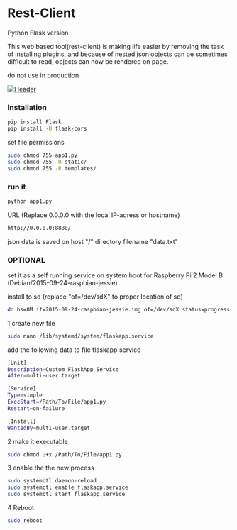# Rest-Client 
Python Flask version

This web based tool(rest-client) is making life easier by removing the task of installing plugins, and because of nested json objects can be sometimes difficult to read, objects can now be rendered on page.

do not use in production

[![Header](https://github.com/equal8888/Rest-Client/blob/master/restclient.jpeg "Header")]() 

### Installation

```sh
pip install Flask
pip install -U flask-cors
```

set file permissions
```sh
sudo chmod 755 app1.py
sudo chmod 755 -R static/
sudo chmod 755 -R templates/
```
### run it


```sh
python app1.py
```
URL (Replace 0.0.0.0 with the local IP-adress or hostname)
```sh
http://0.0.0.0:8888/
```

json data is saved on host "/" directory filename "data.txt"

### OPTIONAL 
set it as a self running service on system boot for Raspberry Pi 2 Model B (Debian/2015-09-24-raspbian-jessie)

install to sd (replace "of=/dev/sdX" to proper location of sd)
```sh
dd bs=8M if=2015-09-24-raspbian-jessie.img of=/dev/sdX status=progress
```

1 create new file
```sh
sudo nano /lib/systemd/system/flaskapp.service
```
add the following data to file flaskapp.service
```sh
[Unit]
Description=Custom FlaskApp Service
After=multi-user.target

[Service]
Type=simple
ExecStart=/Path/To/File/app1.py
Restart=on-failure

[Install]
WantedBy=multi-user.target
```


2 make it executable
```sh
sudo chmod u+x /Path/To/File/app1.py
```

3 enable the the new process
```sh
sudo systemctl daemon-reload
sudo systemctl enable flaskapp.service
sudo systemctl start flaskapp.service
```



4 Reboot
```sh
sudo reboot
```
